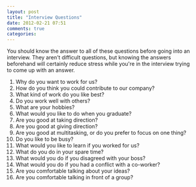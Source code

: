 ```yaml
---
layout: post
title: "Interview Questions"
date: 2012-02-21 07:51
comments: true
categories: 
---
```

You should know the answer to all of these questions before going into an interview. They aren't difficult questions, but knowing the answers beforehand will certainly reduce stress while you're in the interview trying to come up with an answer.

1. Why do you want to work for us?
2. How do you think you could contribute to our company?
3. What kind of work do you like best?
4. Do you work well with others?
5. What are your hobbies?
6. What would you like to do when you graduate?
7. Are you good at taking direction?
8. Are you good at giving direction?
9. Are you good at multitasking, or do you prefer to focus on one thing?
10. Do you like to be busy?
11. What would you like to learn if you worked for us?
12. What do you do in your spare time?
13. What would you do if you disagreed with your boss?
14. What would you do if you had a conflict with a co-worker?
15. Are you comfortable talking about your ideas?
16. Are you comfortable talking in front of a group?